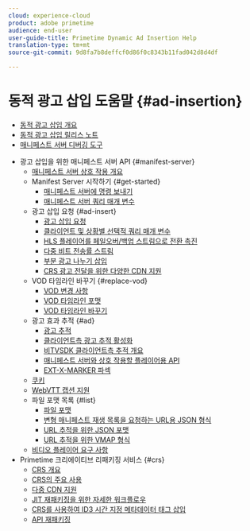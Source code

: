 ```yaml
---
cloud: experience-cloud
product: adobe primetime
audience: end-user
user-guide-title: Primetime Dynamic Ad Insertion Help
translation-type: tm+mt
source-git-commit: 9d8fa7b8deffcf0d86f0c8343b11fad042d8d4df

---
```



# 동적 광고 삽입 도움말 {#ad-insertion}

+ [동적 광고 삽입 개요](home.md)
+ [동적 광고 삽입 릴리스 노트](https://docs.adobe.com/content/help/en/primetime/release-notes/ptai/ptai-19x-release-notes.html)
+ [매니페스트 서버 디버깅 도구](manifest-server-debugging-tool.md)
<!-- + [Server Side Ad Insertion debugging dashboard](ssai-debugging-dashboard.md)-->
+ 광고 삽입을 위한 매니페스트 서버 API {#manifest-server}
   + [매니페스트 서버 상호 작용 개요](msapi-topics/ms-overview.md)
   + Manifest Server 시작하기 {#get-started}
      + [매니페스트 서버에 명령 보내기](msapi-topics/ms-getting-started/ms-sending-cmd.md)
      + [매니페스트 서버 쿼리 매개 변수](msapi-topics/ms-getting-started/ms-api-query-params.md)
   + 광고 삽입 요청 {#ad-insert}
      + [광고 삽입 요청](msapi-topics/ms-insert-ads/ms-ad-insert.md)
      + [클라이언트 및 상황별 선택적 쿼리 매개 변수](msapi-topics/ms-insert-ads/ms-api-query-param-situation.md)
      + [HLS 플레이어를 페일오버/백업 스트림으로 전환 촉진](msapi-topics/ms-insert-ads/hls-switching-to-failover.md)
      + [다중 비트 전송률 스트림](msapi-topics/ms-insert-ads/ms-api-mbr-streams.md)
      + [부분 광고 나누기 삽입](msapi-topics/ms-insert-ads/partial-ad-break-insetion.md)
      + [CRS 광고 전달을 위한 다양한 CDN 지원](msapi-topics/ms-insert-ads/ms-api-multi-cdns-for-crs.md)
   + VOD 타임라인 바꾸기 {#replace-vod}
      + [VOD 변경 사항](msapi-topics/ms-changes-vod-timeline/ms-replace-vod-timeline.md)
      + [VOD 타임라인 포맷](msapi-topics/ms-changes-vod-timeline/ms-api-timeline-format.md)
      + [VOD 타임라인 바꾸기](msapi-topics/ms-changes-vod-timeline/t-ms-replace-vod-timeline.md)
   + 광고 효과 추적 {#ad}
      + [광고 추적](msapi-topics/ms-at-effectiveness/ms-at-overview.md)
      + [클라이언트측 광고 추적 활성화](msapi-topics/ms-at-effectiveness/ms-enable-client-side-ad-tracking.md)
      + [비TVSDK 클라이언트측 추적 개요](msapi-topics/ms-at-effectiveness/notvsdk-csat-overview.md)
      + [매니페스트 서버와 상호 작용할 플레이어용 API](msapi-topics/ms-at-effectiveness/notvsdk-csat-ms-interface.md)
      + [EXT-X-MARKER 파섹](msapi-topics/ms-at-effectiveness/ms-api-playlists.md)
   + [쿠키](msapi-topics/ms-cookies.md)
   + [WebVTT 캡션 지원](msapi-topics/ms-webvtt-captions.md)
   + 파일 포맷 목록 {#list}
      + [파일 포맷](msapi-topics/ms-list-file-formats/ms-api-file-formats.md)
      + [변형 매니페스트 재생 목록을 요청하는 URL용 JSON 형식](msapi-topics/ms-list-file-formats/ms-json-m3u8.md)
      + [URL 추적을 위한 JSON 포맷](msapi-topics/ms-list-file-formats/notvsdk-csat-sidecar.md)
      + [URL 추적을 위한 VMAP 형식](msapi-topics/ms-list-file-formats/notvsdk-csat-vmap.md)
   + [비디오 플레이어 요구 사항](msapi-topics/ms-player-req.md)
+ Primetime 크리에이티브 리패키징 서비스 {#crs}
   + [CRS 개요](creative-repackaging-service/crs-overview.md)
   + [CRS의 주요 사용](creative-repackaging-service/jit-async-hls-conv.md)
   + [다중 CDN 지원](creative-repackaging-service/multi-cdn-supportt.md)
   + [JIT 재패키징을 위한 자세한 워크플로우](creative-repackaging-service/jit-repackage.md)
   + [CRS를 사용하여 ID3 시간 지정 메타데이터 태그 삽입](creative-repackaging-service/inject-id3.md)
   + [API 재패키징](creative-repackaging-service/api-repackage.md)
